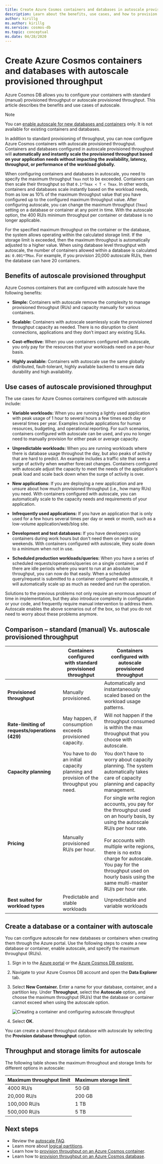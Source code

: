```yaml
---
title: Create Azure Cosmos containers and databases in autoscale provisioned throughput.
description: Learn about the benefits, use cases, and how to provision Azure Cosmos databases and containers in autoscale provisioned throughput.
author: kirillg
ms.author: kirillg
ms.service: cosmos-db
ms.topic: conceptual
ms.date: 04/28/2020
---
```


# Create Azure Cosmos containers and databases with autoscale provisioned throughput

Azure Cosmos DB allows you to configure your containers with standard (manual) provisioned throughput or autoscale provisioned throughput. This article describes the benefits and use cases of autoscale.

> [!NOTE]
> You can [enable autoscale for new databases and containers](#create-db-container-autoscale) only. It is not available for existing containers and databases.

In addition to standard provisioning of throughput, you can now configure Azure Cosmos containers with autoscale provisioned throughput. Containers and databases configured in autoscale provisioned throughput will **automatically and instantly scale the provisioned throughput based on your application needs without impacting the availability, latency, throughput, or performance of the workload globally.**

When configuring containers and databases in autoscale, you need to specify the maximum throughput `Tmax` not to be exceeded. Containers can then scale their throughput so that `0.1*Tmax < T < Tmax`. In other words, containers and databases scale instantly based on the workload needs, from as low as 10% of the maximum throughput value that you have configured up to the configured maximum throughput value. After configuring autoscale, you can change the maximum throughput (`Tmax`) setting on a database or container at any point in time. With the autoscale option, the 400 RU/s minimum throughput per container or database is no longer applicable.

For the specified maximum throughput on the container or the database, the system allows operating within the calculated storage limit. If the storage limit is exceeded, then the maximum throughput is automatically adjusted to a higher value. When using database level throughput with autoscale, the number of containers allowed within a database is calculated as: `0.001*TMax`. For example, if you provision 20,000 autoscale RU/s, then the database can have 20 containers.

## <a id="autoscale-benefits"></a> Benefits of autoscale provisioned throughput

Azure Cosmos containers that are configured with autoscale have the following benefits:

* **Simple:** Containers with autoscale remove the complexity to manage provisioned throughput (RUs) and capacity manually for various containers.

* **Scalable:** Containers with autoscale seamlessly scale the provisioned throughput capacity as needed. There is no disruption to client connections, applications and they don’t impact any existing SLAs.

* **Cost-effective:** When you use containers configured with autoscale, you only pay for the resources that your workloads need on a per-hour basis.

* **Highly available:** Containers with autoscale use the same globally distributed, fault-tolerant, highly available backend to ensure data durability and high availability.

## <a id="autoscale-usecases"></a> Use cases of autoscale provisioned throughput

The use cases for Azure Cosmos containers configured with autoscale include:

* **Variable workloads:** When you are running a lightly used application with peak usage of 1 hour to several hours a few times each day or several times per year. Examples include applications for human resources, budgeting, and operational reporting. For such scenarios, containers configured with autoscale can be used, and you no longer need to manually provision for either peak or average capacity.

* **Unpredictable workloads:** When you are running workloads where there is database usage throughout the day, but also peaks of activity that are hard to predict. An example includes a traffic site that sees a surge of activity when weather forecast changes. Containers configured with autoscale adjust the capacity to meet the needs of the application's peak load and scale back down when the surge of activity is over.

* **New applications:** If you are deploying a new application and are unsure about how much provisioned throughput (i.e., how many RUs) you need. With containers configured with autoscale, you can automatically scale to the capacity needs and requirements of your application.

* **Infrequently used applications:** If you have an application that is only used for a few hours several times per day or week or month, such as a low-volume application/web/blog site.

* **Development and test databases:** If you have developers using containers during work hours but don't need them on nights or weekends. With containers configured with autoscale, they scale down to a minimum when not in use.

* **Scheduled production workloads/queries:** When you have a series of scheduled requests/operations/queries on a single container, and if there are idle periods where you want to run at an absolute low throughput, you can now do that easily. When a scheduled query/request is submitted to a container configured with autoscale, it will automatically scale up as much as needed and run the operation.

Solutions to the previous problems not only require an enormous amount of time in implementation, but they also introduce complexity in configuration or your code, and frequently require manual intervention to address them. Autoscale enables the above scenarios out of the box, so that you do not need to worry about these problems anymore.

## Comparison – standard (manual) Vs. autoscale provisioned throughput

|  | Containers configured with standard provisioned throughput  | Containers configured with autoscale provisioned throughput |
|---------|---------|---------|
| **Provisioned throughput** | Manually provisioned. | Automatically and instantaneously scaled based on the workload usage patterns. |
| **Rate-limiting of requests/operations (429)**  | May happen, if consumption exceeds provisioned capacity. | Will not happen if the throughput consumed is within the max throughput that you choose with autoscale.   |
| **Capacity planning** |  You have to do an initial capacity planning and provision of the throughput you need. |    You don’t have to worry about capacity planning. The system automatically takes care of capacity planning and capacity management. |
| **Pricing** | Manually provisioned RU/s per hour. | For single write region accounts, you pay for the throughput used on an hourly basis, by using the autoscale RU/s per hour rate. <br/><br/>For accounts with multiple write regions, there is no extra charge for autoscale. You pay for the throughput used on hourly basis using the same multi-master RU/s per hour rate. |
| **Best suited for workload types** |  Predictable and stable workloads|   Unpredictable and variable workloads  |

## <a id="create-db-container-autoscale"></a> Create a database or a container with autoscale

You can configure autoscale for new databases or containers when creating them through the Azure portal. Use the following steps to create a new database or container, enable autoscale, and specify the maximum throughput (RU/s).

1. Sign in to the [Azure portal](https://portal.azure.com) or the [Azure Cosmos DB explorer.](https://cosmos.azure.com/)

1. Navigate to your Azure Cosmos DB account and open the **Data Explorer** tab.

1. Select **New Container.** Enter a name for your database, container, and a partition key. Under **Throughput**, select the **Autoscale** option, and choose the maximum throughput (RU/s) that the database or container cannot exceed when using the autoscale option.

   ![Creating a container and configuring autoscale throughput](./media/provision-throughput-autoscale/create-container-autoscale-mode.png)

1. Select **OK**.

You can create a shared throughput database with autoscale by selecting the **Provision database throughput** option.

## <a id="autoscale-limits"></a> Throughput and storage limits for autoscale

The following table shows the maximum throughout and storage limits for different options in autoscale:

|Maximum throughput limit  |Maximum storage limit  |
|---------|---------|
|4000 RU/s  |   50 GB    |
|20,000 RU/s  |  200 GB  |
|100,000 RU/s    |  1 TB   |
|500,000 RU/s    |  5 TB  |

## Next steps

* Review the [autoscale FAQ](autoscale-faq.md).
* Learn more about [logical partitions](partition-data.md).
* Learn how to [provision throughput on an Azure Cosmos container](how-to-provision-container-throughput.md).
* Learn how to [provision throughput on an Azure Cosmos database](how-to-provision-database-throughput.md).

